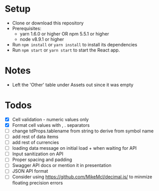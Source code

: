 # Setup

* Clone or download this repository
* Prerequisites:
  * yarn 1.6.0 or higher OR npm 5.5.1 or higher
  * node v8.9.1 or higher
* Run `npm install` or `yarn install` to install its dependencies
* Run `npm start` or `yarn start` to start the React app.

# Notes
* Left the 'Other' table under Assets out since it was empty

# Todos
* [x] Cell validation - numeric values only
* [x] Format cell values with , . separators
* [ ] change tdProps.tablename from string to derive from symbol name
* [ ] add rest of data items
* [ ] add rest of currencies
* [ ] loading data message on initial load + when waiting for API
* [ ] Input sanitization on API
* [ ] Proper spacing and padding
* [ ] Swagger API docs or mention it in presentation
* [ ] JSON API format
* [ ] Consider using https://github.com/MikeMcl/decimal.js/ to minmize 
floating precision errors
